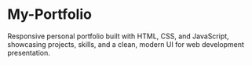 # My-Portfolio
Responsive personal portfolio built with HTML, CSS, and JavaScript, showcasing projects, skills, and a clean, modern UI for web development presentation.
